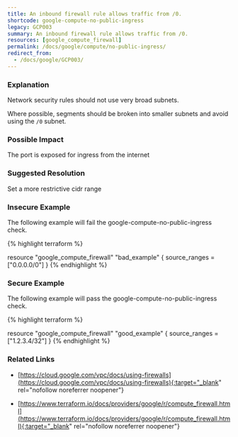 ```yaml
---
title: An inbound firewall rule allows traffic from /0.
shortcode: google-compute-no-public-ingress
legacy: GCP003
summary: An inbound firewall rule allows traffic from /0. 
resources: [google_compute_firewall] 
permalink: /docs/google/compute/no-public-ingress/
redirect_from: 
  - /docs/google/GCP003/
---
```


### Explanation


Network security rules should not use very broad subnets.

Where possible, segments should be broken into smaller subnets and avoid using the <code>/0</code> subnet.


### Possible Impact
The port is exposed for ingress from the internet

### Suggested Resolution
Set a more restrictive cidr range


### Insecure Example

The following example will fail the google-compute-no-public-ingress check.

{% highlight terraform %}

resource "google_compute_firewall" "bad_example" {
	source_ranges = ["0.0.0.0/0"]
}
{% endhighlight %}



### Secure Example

The following example will pass the google-compute-no-public-ingress check.

{% highlight terraform %}

resource "google_compute_firewall" "good_example" {
	source_ranges = ["1.2.3.4/32"]
}
{% endhighlight %}



### Related Links


- [https://cloud.google.com/vpc/docs/using-firewalls](https://cloud.google.com/vpc/docs/using-firewalls){:target="_blank" rel="nofollow noreferrer noopener"}

- [https://www.terraform.io/docs/providers/google/r/compute_firewall.html](https://www.terraform.io/docs/providers/google/r/compute_firewall.html){:target="_blank" rel="nofollow noreferrer noopener"}


